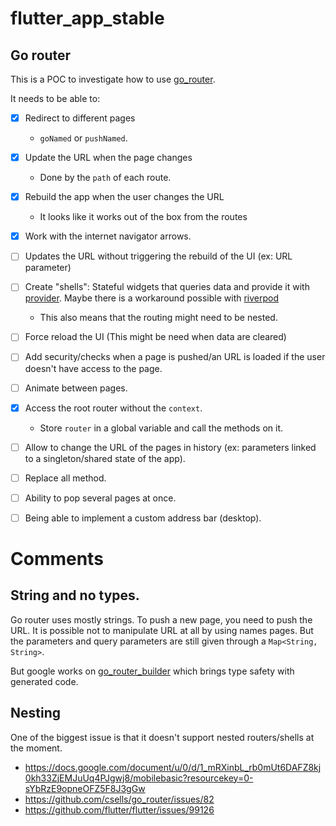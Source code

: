 # flutter_app_stable

## Go router

This is a POC to investigate how to use [go_router](https://pub.dev/packages/go_router).


It needs to be able to:
- [x] Redirect to different pages
  - `goNamed` or `pushNamed`.
- [x] Update the URL when the page changes
  - Done by the `path` of each route.
- [x] Rebuild the app when the user changes the URL
  - It looks like it works out of the box from the routes
- [x] Work with the internet navigator arrows.
- [ ] Updates the URL without triggering the rebuild of the UI (ex: URL parameter)
- [ ] Create "shells": Stateful widgets that queries data and provide it with [provider](https://pub.dev/packages/provider). 
  Maybe there is a workaround possible with [riverpod](https://pub.dev/packages/riverpod)
  - This also means that the routing might need to be nested.
- [ ] Force reload the UI (This might be need when data are cleared)
- [ ] Add security/checks when a page is pushed/an URL is loaded if the user doesn't have access to the page.
- [ ] Animate between pages.
- [x] Access the root router without the `context`.
  - Store `router` in a global variable and call the methods on it.
- [ ] Allow to change the URL of the pages in history (ex: parameters linked to a singleton/shared state of the app).
- [ ] Replace all method.
- [ ] Ability to pop several pages at once.
- [ ] Being able to implement a custom address bar (desktop).


# Comments

## String and no types.

Go router uses mostly strings.
To push a new page, you need to push the URL. It is possible not to manipulate URL at all by using names pages. But the parameters and query parameters are still given through a `Map<String, String>`. 

But google works on [go_router_builder](https://pub.dev/packages/go_router_builder) which brings type safety with generated code.

## Nesting

One of the biggest issue is that it doesn't support nested routers/shells at the moment.
- https://docs.google.com/document/u/0/d/1_mRXinbL_rb0mUt6DAFZ8kj0kh33ZjEMJuUq4PJgwj8/mobilebasic?resourcekey=0-sYbRzE9opneOFZ5F8J3gGw
- https://github.com/csells/go_router/issues/82
- https://github.com/flutter/flutter/issues/99126
